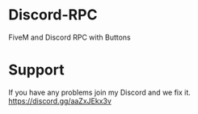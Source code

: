 # Discord-RPC
FiveM and Discord RPC with Buttons

# Support
If you have any problems join my Discord and we fix it.  
https://discord.gg/aaZxJEkx3v
